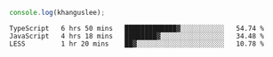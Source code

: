 ```js
console.log(khanguslee);
```

<!--START_SECTION:waka-->

```text
TypeScript   6 hrs 50 mins   █████████████▓░░░░░░░░░░░   54.74 %
JavaScript   4 hrs 18 mins   ████████▓░░░░░░░░░░░░░░░░   34.48 %
LESS         1 hr 20 mins    ██▓░░░░░░░░░░░░░░░░░░░░░░   10.78 %
```

<!--END_SECTION:waka-->

<!--
**khanguslee/khanguslee** is a ✨ _special_ ✨ repository because its `README.md` (this file) appears on your GitHub profile.

Here are some ideas to get you started:

- 🔭 I’m currently working on ...
- 🌱 I’m currently learning ...
- 👯 I’m looking to collaborate on ...
- 🤔 I’m looking for help with ...
- 💬 Ask me about ...
- 📫 How to reach me: ...
- 😄 Pronouns: ...
- ⚡ Fun fact: ...
-->
